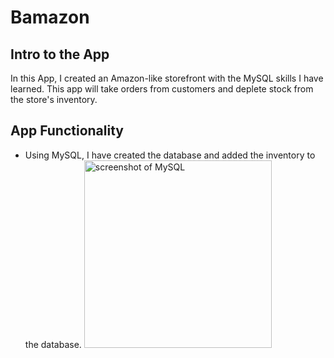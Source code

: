 <h1>Bamazon</h1>

<h2>Intro to the App</h2>
<p>In this App, I created an Amazon-like storefront with the MySQL skills I have learned. This app will take orders from customers and deplete stock from the store's inventory.</p>

<h2>App Functionality</h2>
<ul>
<li>
  <p>Using MySQL, I have created the database and added the inventory to the database. <img src="./Assets/image-for-customer-side/MySQL" alt="screenshot of MySQL" width="300px"><p>
</li>




</ul>
